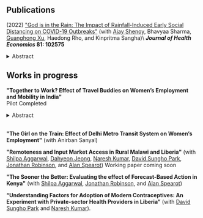 
<h2> Publications </h2>

(2022) ["God is in the Rain: The Impact of Rainfall-Induced Early Social Distancing on COVID-19 Outbreaks"](/files/covid_jhe.pdf) (with [Ajay Shenoy](https://people.ucsc.edu/~azshenoy/), Bhavyaa Sharma, [Guanghong Xu](https://guanghongxu.github.io/), Haedong Rho, and Kinpritma Sangha)\\
**_Journal of Health Economics_ 81: 102575**
	<details>
	  <summary>Abstract</summary>
	<div align="justify">
	We measure the benefit to society created by preventing COVID-19 deaths through a marginal increase in early social distancing. We exploit county-level rainfall on the last weekend before statewide lockdown in the early phase of the pandemic. After controlling for historical rainfall, temperature, and state fixed-effects, current rainfall is a plausibly exogenous instrument for social distancing. A one percent decrease in the population leaving home on the weekend before lockdown creates an average of 132 dollars of benefit per county resident within 2 weeks. The impacts of earlier distancing compound over time and mainly arise from lowering the risk of a major outbreak, yielding large but unevenly distributed social benefit.
	</div>
	</details>



<h2> Works in progress </h2>

**"Together to Work? Effect of Travel Buddies on Women’s Employment and Mobility in India"** <br/>
Pilot Completed
<details>
	<summary>Abstract</summary>
	<div align="justify">
This paper studies whether enabling women to commute to work with other women (“travel buddies”) from their neighborhoods increases their employment. Data and anecdotal evidence suggest that social norms and safety concerns make it impossible for many women to travel alone outside the immediate vicinity of their residence. As part of the pilot study, I conducted a small-scale RCT in partnership with with an apparel factory in India that predominantly employs women. Women in the treatment branch (travel buddy group) were invited in groups to travel to the worksite to participate in walk-ins, while women in the control group were invited individually via door-to-door visits. I also incentivized women to participate in walk-ins by offering two types of one-time travel subsidies. In the first group, I offered to cover the round trip cost to the factory site for the women on the day of the interview. In the second group, I additionally offered to cover the cost of their adult accompaniment (if any). The pilot produces three key findings. Firstly, for the women in the study sample, the show-up rate was 18% (34 of the 184 women showed up at the factory location to participate in the walk-in interviews). This rate is quite encouraging compared to the take-up rates of existing expensive interventions targeted toward women's labor force participation and training programs. . Secondly, regardless of the treatment status, 88% of all women who showed up at the factory did not travel alone. These findings are consistent with my hypothesis that women cannot travel alone. And finally, approximately three times more women from the travel buddy group showed up for interviews than the control group. The control group's mean was 0.09 (9% show-up rate), whereas the mean for the travel buddy group was 0.26 (26% show-up rate). That's equivalent to a 170% increase over the control group. The show-up rates for women in the two subsidy groups were 18% and 20%, respectively. 
</div>
</details>
<br/>

**"The Girl on the Train: Effect of Delhi Metro Transit System on Women’s Employment"** (with Anirban Sanyal)
<br/>

**"Remoteness and Input Market Access in Rural Malawi and Liberia"** (with [Shilpa Aggarwal](https://aggarwalshilpa.wixsite.com/home), [Dahyeon Jeong](https://dahyeonjeong.com/), [Naresh Kumar](https://sites.google.com/ucsc.edu/nkumar/),  [David Sungho Park](https://dshpark.com/), [Jonathan Robinson](https://people.ucsc.edu/~jmrtwo/), and [Alan Spearot](https://people.ucsc.edu/~aspearot/))
Working paper coming soon
<br/>

**"The Sooner the Better: Evaluating the effect of Forecast-Based Action in Kenya"** (with [Shilpa Aggarwal](https://aggarwalshilpa.wixsite.com/home), [Jonathan Robinson](https://people.ucsc.edu/~jmrtwo/), and [Alan Spearot](https://people.ucsc.edu/~aspearot/))
<br/>

**“Understanding Factors for Adoption of Modern Contraceptives: An Experiment with Private-sector Health Providers in Liberia”** (with [David Sungho Park](https://dshpark.com/) and [Naresh Kumar](https://sites.google.com/ucsc.edu/nkumar/)).
<br/>

